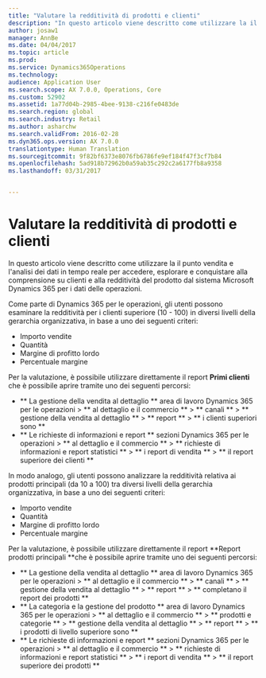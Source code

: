```yaml
---
title: "Valutare la redditività di prodotti e clienti"
description: "In questo articolo viene descritto come utilizzare la il punto vendita e l&quot;analisi dei dati in tempo reale per accedere, esplorare e conquistare alla comprensione su clienti e alla redditività del prodotto dal sistema Microsoft Dynamics 365 per i dati delle operazioni."
author: josaw1
manager: AnnBe
ms.date: 04/04/2017
ms.topic: article
ms.prod: 
ms.service: Dynamics365Operations
ms.technology: 
audience: Application User
ms.search.scope: AX 7.0.0, Operations, Core
ms.custom: 52902
ms.assetid: 1a77d04b-2985-4bee-9138-c216fe0483de
ms.search.region: global
ms.search.industry: Retail
ms.author: asharchw
ms.search.validFrom: 2016-02-28
ms.dyn365.ops.version: AX 7.0.0
translationtype: Human Translation
ms.sourcegitcommit: 9f82bf6373e8076fb6786fe9ef184f47f3cf7b84
ms.openlocfilehash: 5ad918b72962b0a59ab35c292c2a6177fb8a9358
ms.lasthandoff: 03/31/2017


---
```


# <a name="assess-customer-and-product-profitability"></a>Valutare la redditività di prodotti e clienti

In questo articolo viene descritto come utilizzare la il punto vendita e l'analisi dei dati in tempo reale per accedere, esplorare e conquistare alla comprensione su clienti e alla redditività del prodotto dal sistema Microsoft Dynamics 365 per i dati delle operazioni. 

Come parte di Dynamics 365 per le operazioni, gli utenti possono esaminare la redditività per i clienti superiore (10 - 100) in diversi livelli della gerarchia organizzativa, in base a uno dei seguenti criteri:

-   Importo vendite
-   Quantità
-   Margine di profitto lordo
-   Percentuale margine

Per la valutazione, è possibile utilizzare direttamente il report **Primi clienti** che è possibile aprire tramite uno dei seguenti percorsi:

-   ** La gestione della vendita al dettaglio ** area di lavoro Dynamics 365 per le operazioni &gt; ** al dettaglio e il commercio ** &gt; ** canali ** &gt; ** gestione della vendita al dettaglio ** &gt; ** report ** &gt; ** i clienti superiori sono **
-   ** Le richieste di informazioni e report ** sezioni Dynamics 365 per le operazioni &gt; ** al dettaglio e il commercio ** &gt; ** richieste di informazioni e report statistici ** &gt; ** i report di vendita ** &gt; ** il report superiore dei clienti **

In modo analogo, gli utenti possono analizzare la redditività relativa ai prodotti principali (da 10 a 100) tra diversi livelli della gerarchia organizzativa, in base a uno dei seguenti criteri:

-   Importo vendite
-   Quantità
-   Margine di profitto lordo
-   Percentuale margine

Per la valutazione, è possibile utilizzare direttamente il report **Report prodotti principali **che è possibile aprire tramite uno dei seguenti percorsi:

-   ** La gestione della vendita al dettaglio ** area di lavoro Dynamics 365 per le operazioni &gt; ** al dettaglio e il commercio ** &gt; ** canali ** &gt; ** gestione della vendita al dettaglio ** &gt; ** report ** &gt; ** completano il report dei prodotti **
-   ** La categoria e la gestione del prodotto ** area di lavoro Dynamics 365 per le operazioni &gt; ** al dettaglio e il commercio ** &gt; ** prodotti e categorie ** &gt; ** gestione della vendita al dettaglio ** &gt; ** report ** &gt; ** i prodotti di livello superiore sono **
-   ** Le richieste di informazioni e report ** sezioni Dynamics 365 per le operazioni &gt; ** al dettaglio e il commercio ** &gt; ** richieste di informazioni e report statistici ** &gt; ** i report di vendita ** &gt; ** il report superiore dei prodotti **


